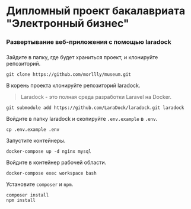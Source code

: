 # Дипломный проект бакалавриата "Электронный бизнес"

### Развертывание веб-приложения с помощью laradock
###
Зайдите в папку, где будет храниться проект, и клонируйте репозиторий.
```
git clone https://github.com/morllly/museum.git
```
В корень проекта клонируйте репозиторий laradock.
>Laradock - это полная среда разработки Laravel на Docker.
```
git submodule add https://github.com/LaraDock/laradock.git laradock
```
Войдите в папку laradock и скопируйте `.env.example` в `.env`.
```
cp .env.example .env
```
Запустите контейнеры.
```
docker-compose up -d nginx mysql
```
Войдите в контейнер рабочей области.
```
docker-compose exec workspace bash
```
Установите `composer` и `npm`.
```
composer install
npm install
```
